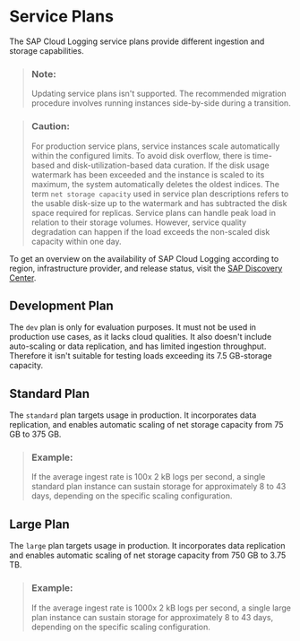 <!-- loioa9d2d1b5306d4da08ed0d0e38b2850f0 -->

# Service Plans

The SAP Cloud Logging service plans provide different ingestion and storage capabilities.

> ### Note:  
> Updating service plans isn't supported. The recommended migration procedure involves running instances side-by-side during a transition.

> ### Caution:  
> For production service plans, service instances scale automatically within the configured limits. To avoid disk overflow, there is time-based and disk-utilization-based data curation. If the disk usage watermark has been exceeded and the instance is scaled to its maximum, the system automatically deletes the oldest indices. The term `net storage capacity` used in service plan descriptions refers to the usable disk-size up to the watermark and has subtracted the disk space required for replicas. Service plans can handle peak load in relation to their storage volumes. However, service quality degradation can happen if the load exceeds the non-scaled disk capacity within one day.

To get an overview on the availability of SAP Cloud Logging according to region, infrastructure provider, and release status, visit the [SAP Discovery Center](https://discovery-center.cloud.sap/protected/index.html#/serviceCatalog/cloud-logging).



<a name="loioa9d2d1b5306d4da08ed0d0e38b2850f0__section_ddx_db5_zyb"/>

## Development Plan

The `dev` plan is only for evaluation purposes. It must not be used in production use cases, as it lacks cloud qualities. It also doesn't include auto-scaling or data replication, and has limited ingestion throughput. Therefore it isn't suitable for testing loads exceeding its 7.5 GB-storage capacity.



<a name="loioa9d2d1b5306d4da08ed0d0e38b2850f0__section_b2x_fb5_zyb"/>

## Standard Plan

The `standard` plan targets usage in production. It incorporates data replication, and enables automatic scaling of net storage capacity from 75 GB to 375 GB.

> ### Example:  
> If the average ingest rate is 100x 2 kB logs per second, a single standard plan instance can sustain storage for approximately 8 to 43 days, depending on the specific scaling configuration.



<a name="loioa9d2d1b5306d4da08ed0d0e38b2850f0__section_ak4_2c5_zyb"/>

## Large Plan

The `large` plan targets usage in production. It incorporates data replication and enables automatic scaling of net storage capacity from 750 GB to 3.75 TB.

> ### Example:  
> If the average ingest rate is 1000x 2 kB logs per second, a single large plan instance can sustain storage for approximately 8 to 43 days, depending on the specific scaling configuration.

